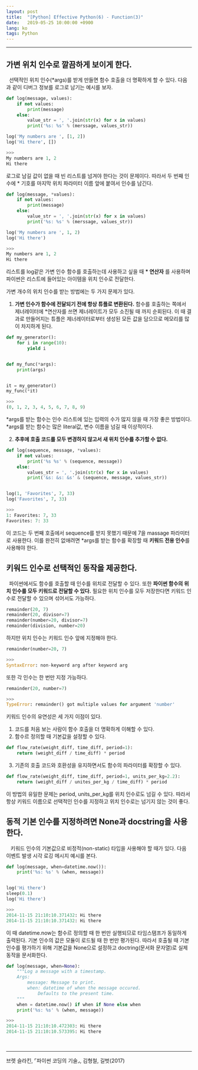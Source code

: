 ```yaml
---
layout: post
title:  "[Python] Effective Python(6) - Function(3)"
date:   2019-05-25 10:00:00 +0900
lang: ko
tags: Python
---
```

<hr>

## 가변 위치 인수로 깔끔하게 보이게 한다. ##
&nbsp;&nbsp;선택적인 위치 인수(*args)를 받게 만들면 함수 호출을 더 명확하게 할 수 있다. 다음과 같이 디버그 정보를 로그로 남기는 예시를 보자.
~~~python
def log(message, values):
    if not values:
        print(message)
    else:
        value_str = ', '.join(str(x) for x in values)
        print('%s: %s' % (merssage, values_str))

log('My numbers are ', [1, 2])
log('Hi there', [])

>>>
My numbers are 1, 2
Hi there
~~~
로그로 남길 값이 없을 때 빈 리스트를 넘겨야 한다는 것이 문제이다. 따라서 두 번째 인수에 * 기호를 마지막 위치 파라미터 이름 앞에 붙여서 인수를 남긴다.

~~~python
def log(message, *values):
    if not values:
        print(message)
    else:
        value_str = ', '.join(str(x) for x in values)
        print('%s: %s' % (merssage, values_str))

log('My numbers are ', 1, 2)
log('Hi there')

>>>
My numbers are 1, 2
Hi there
~~~
리스트를 log같은 가변 인수 함수를 호출하는데 사용하고 싶을 때 __* 연산자__ 를 사용하며 파이썬은 리스트에 들어있는 아이템을 위치 인수로 전달한다.

가변 개수의 위치 인수를 받는 방법에는 두 가지 문제가 있다.
1. **가변 인수가 함수에 전달되기 전에 항상 튜플로 변환된다.** 함수를 호출하는 쪽에서 제너레이터에 *연산자를 쓰면 제너레이트가 모두 소진될 때 까지 순회된다. 이 때 결과로 만들어지는 튜플은 제너레이터로부터 생성된 모든 값을 담으므로 메모리를 많이 차지하게 된다.

~~~python
def my_generator():
    for i in range(10):
        yield i


def my_func(*args):
    print(args)


it = my_generator()
my_func(*it)

>>>
(0, 1, 2, 3, 4, 5, 6, 7, 8, 9)
~~~

*args를 받는 함수는 인수 리스트에 있는 입력의 수가 많지 않을 때 가장 좋은 방법이다. *args를 받는 함수는 많은 literal값, 변수 이름을 넘길 때 이상적이다.

2. **추후에 호출 코드를 모두 변경하지 않고서 새 위치 인수를 추가할 수 없다.**

~~~python
def log(sequence, message, *values):
    if not values:
        print('%s %s' % (sequence, message))
    else:
        values_str = ', '.join(str(x) for x in values)
        print('&s: &s: &s' & (sequence, message, values_str))


log(1, 'Favorites', 7, 33)
log('Favorites', 7, 33)

>>>
1: Favorites: 7, 33
Favorites: 7: 33
~~~

이 코드는 두 번째 호출에서 sequence를 받지 못했기 때문에 7을 massage 파라미터로 사용한다. 이를 완전히 없애려면 *args를 받는 함수를 확장할 때 **키워드 전용 인수**를 사용해야 한다.

## 키워드 인수로 선택적인 동작을 제공한다. ##
&nbsp;&nbsp;파이썬에서도 함수를 호출할 때 인수를 위치로 전달할 수 있다. 또한 **파이썬 함수의 위치 인수를 모두 키워드로 전달할 수 있다.** 필요한 위치 인수를 모두 저장한다면 키워드 인수로 전달할 수 있으며 섞어서도 가능하다.
~~~python
remainder(20, 7)
remainder(20, divisor=7)
remainder(number=20, divisor=7)
remainder(division, number=20)
~~~
하지만 위치 인수는 키워드 인수 앞에 지정해야 한다.
~~~python
remainder(number=20, 7)

>>>
SyntaxError: non-keyword arg after keyword arg
~~~
또한 각 인수는 한 번만 지정 가능하다.
~~~python
remainder(20, number=7)

>>>
TypeError: remainder() got multiple values for argument 'number'
~~~
키워드 인수의 유연성은 세 가지 이점이 있다.
1. 코드를 처음 보는 사람이 함수 호출을 더 명확하게 이해할 수 있다.
2. 함수르 정의할 때 기본값을 설정할 수 있다.
~~~python
def flow_rate(weight_diff, time_diff, period=1):
    return (weight_diff / time_diff) * period
~~~
3. 기존의 호출 코드와 호환성을 유지하면서도 함수의 파라미터를 확장할 수 있다.
~~~python
def flow_rate(weight_diff, time_diff, period=1, units_per_kg=2.2):
    return (weight_diff / unites_per_kg / time_diff) * period
~~~
이 방법의 유일한 문제는 period, units_per_kg를 위치 인수로도 넘길 수 있다. 따라서 항상 키워드 이름으로 선택적인 인수를 지정하고 위치 인수로는 넘기지 않는 것이 좋다.

## 동적 기본 인수를 지정하려면 None과 docstring을 사용한다. ##
&nbsp;&nbsp; 키워드 인수의 기본값으로 비정적(non-static) 타입을 사용해야 할 때가 있다. 다음 이벤트 발생 시각 로깅 메시지 예시를 본다.
~~~python
def log(message, when=datetime.now()):
    print('%s: %s' % (when, message))


log('Hi there')
sleep(0.1)
log('Hi there')

>>>
2014-11-15 21:10:10.371432: Hi there
2014-11-15 21:10:10.371432: Hi there
~~~
이 때 datetime.now는 함수르 정의할 때 한 번만 실행되므로 타임스탬프가 동일하게 출력된다. 기본 인수의 값은 모듈이 로드될 때 한 번만 평가된다. 따라서 호출될 때 기본 인수를 평가하기 위해 기본값을 None으로 설정하고 doctring(문서화 문자열)로 실제 동작을 문서화한다.
~~~python
def log(message, when=None):
    """Log a message with a timestamp.
    Args:
        message: Message to print.
        when: datetime of when the message occured.
            Defaults to the present time.
    """
    when = datetime.now() if when if None else when
    print('%s: %s' % (when, message))

>>>
2014-11-15 21:10:10.472303: Hi there
2014-11-15 21:10:10.573395: Hi there
~~~

<br>
<hr>
브렛 슬라킨, ⌜파이썬 코딩의 기술⌟, 김형철, 길벗(2017)